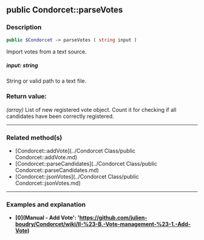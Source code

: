 ## public Condorcet::parseVotes

### Description    

```php
public $Condorcet -> parseVotes ( string input )
```

Import votes from a text source.    


##### **input:** *string*   
String or valid path to a text file.    



### Return value:   

*(array)* List of new registered vote object. Count it for checking if all candidates have been correctly registered.


---------------------------------------

### Related method(s)      

* [Condorcet::addVote](../Condorcet Class/public Condorcet::addVote.md)    
* [Condorcet::parseCandidates](../Condorcet Class/public Condorcet::parseCandidates.md)    
* [Condorcet::jsonVotes](../Condorcet Class/public Condorcet::jsonVotes.md)    

---------------------------------------

### Examples and explanation

* **[0](Manual - Add Vote': 'https://github.com/julien-boudry/Condorcet/wiki/II-%23-B.-Vote-management-%23-1.-Add-Vote)**    
